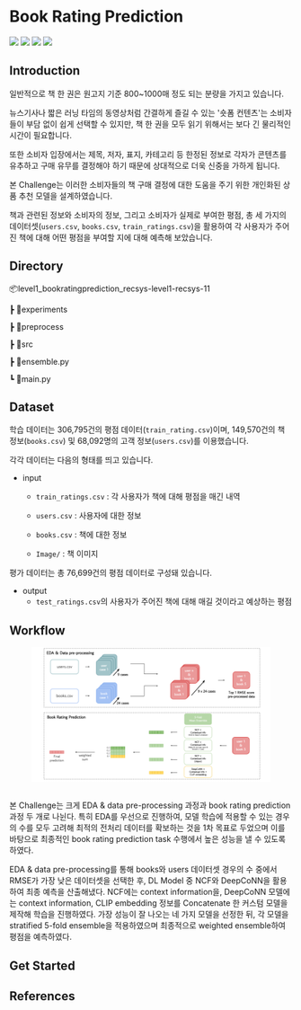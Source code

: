 # Book Rating Prediction
<img src="https://img.shields.io/badge/Ubuntu-E95420?style=flat-square&logo=Ubuntu&logoColor=white"> <img src="https://img.shields.io/badge/Python-3776AB?style=flat-square&logo=Python&logoColor=white"> <img src="https://img.shields.io/badge/Pytorch-EE4C2C?style=flat-square&logo=Pytorch&logoColor=white"> <img src="https://img.shields.io/badge/Numpy-013243?style=flat-square&logo=Numpy&logoColor=white">

## Introduction
일반적으로 책 한 권은 원고지 기준 800~1000매 정도 되는 분량을 가지고 있습니다.

뉴스기사나 짧은 러닝 타임의 동영상처럼 간결하게 즐길 수 있는 '숏폼 컨텐츠'는 소비자들이 부담 없이 쉽게 선택할 수 있지만, 
책 한 권을 모두 읽기 위해서는 보다 긴 물리적인 시간이 필요합니다.

또한 소비자 입장에서는 제목, 저자, 표지, 카테고리 등 한정된 정보로 각자가 콘텐츠를 유추하고 구매 유무를 결정해야 하기 때문에 상대적으로 더욱 신중을 가하게 됩니다.

본 Challenge는 이러한 소비자들의 책 구매 결정에 대한 도움을 주기 위한 개인화된 상품 추천 모델을 설계하였습니다.

책과 관련된 정보와 소비자의 정보, 그리고 소비자가 실제로 부여한 평점, 총 세 가지의 데이터셋(`users.csv`, `books.csv`, `train_ratings.csv`)을 
활용하여 각 사용자가 주어진 책에 대해 어떤 평점을 부여할 지에 대해 예측해 보았습니다.


## Directory

📦level1_bookratingprediction_recsys-level1-recsys-11

 ┣ 📂experiments
 
 ┣ 📂preprocess
 
 ┣ 📂src
 
 ┣ 📜ensemble.py
 
 ┗ 📜main.py

## Dataset

학습 데이터는 306,795건의 평점 데이터(`train_rating.csv`)이며, 
149,570건의 책 정보(`books.csv`) 및 
68,092명의 고객 정보(`users.csv`)를 이용했습니다.

각각 데이터는 다음의 형태를 띄고 있습니다.

- input

  - `train_ratings.csv` : 각 사용자가 책에 대해 평점을 매긴 내역

  - `users.csv` : 사용자에 대한 정보

  - `books.csv` : 책에 대한 정보

  - `Image/` : 책 이미지

평가 데이터는 총 76,699건의 평점 데이터로 구성돼 있습니다.

- output
  - `test_ratings.csv`의 사용자가 주어진 책에 대해 매길 것이라고 예상하는 평점


## Workflow
<p align="center">
<img src="./img/final_br_img.png" height = "240" alt="" align=center />
<br><br>

본 Challenge는 크게 EDA & data pre-processing 과정과 book rating prediction 과정 두 개로 나뉜다. 특히 EDA를 우선으로 진행하여, 모델 학습에 적용할 수 있는 경우의 수를 모두 고려해 최적의 전처리 데이터를 확보하는 것을 1차 목표로 두었으며 이를 바탕으로 최종적인 book rating prediction task 수행에서 높은 성능을 낼 수 있도록 하였다. 

EDA & data pre-processing를 통해 books와 users 데이터셋 경우의 수 중에서 RMSE가 가장 낮은 데이터셋을 선택한 후, DL Model 중 NCF와 DeepCoNN을 활용하여 최종 예측을 산출해냈다. NCF에는 context information을, DeepCoNN 모델에는 context information, CLIP embedding 정보를 Concatenate 한 커스텀 모델을 제작해 학습을 진행하였다. 가장 성능이 잘 나오는 네 가지 모델을 선정한 뒤, 각 모델을 stratified 5-fold ensemble을 적용하였으며 최종적으로 weighted ensemble하여 평점을 예측하였다.

## Get Started


## References
